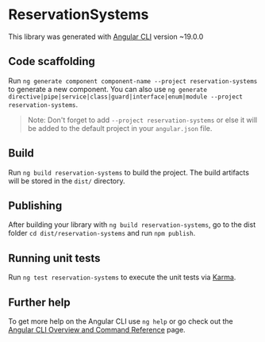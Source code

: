 # ReservationSystems

This library was generated with [Angular CLI](https://github.com/angular/angular-cli) version ~19.0.0

## Code scaffolding

Run `ng generate component component-name --project reservation-systems` to generate a new component. You can also use `ng generate directive|pipe|service|class|guard|interface|enum|module --project reservation-systems`.
> Note: Don't forget to add `--project reservation-systems` or else it will be added to the default project in your `angular.json` file. 

## Build

Run `ng build reservation-systems` to build the project. The build artifacts will be stored in the `dist/` directory.

## Publishing

After building your library with `ng build reservation-systems`, go to the dist folder `cd dist/reservation-systems` and run `npm publish`.

## Running unit tests

Run `ng test reservation-systems` to execute the unit tests via [Karma](https://karma-runner.github.io).

## Further help

To get more help on the Angular CLI use `ng help` or go check out the [Angular CLI Overview and Command Reference](https://angular.io/cli) page.
